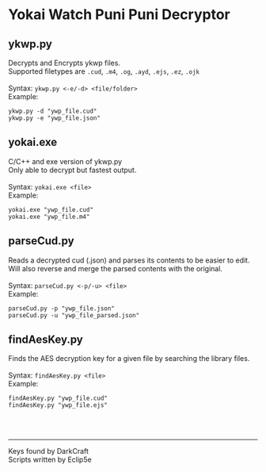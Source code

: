 # Yokai Watch Puni Puni Decryptor

## ykwp.py
Decrypts and Encrypts ykwp files.<br>
Supported filetypes are ```.cud```, ```.m4```, ```.og```, ```.ayd```, ```.ejs```, ```.ez```, ```.ojk```<br>
<br>Syntax: ```ykwp.py <-e/-d> <file/folder>```<br>
Example:
```
ykwp.py -d "ywp_file.cud"
ykwp.py -e "ywp_file.json"
```

## yokai.exe
C/C++ and exe version of ykwp.py<br>
Only able to decrypt but fastest output.<br>
<br>Syntax:
```yokai.exe <file>```<br>
Example:
```
yokai.exe "ywp_file.cud"
yokai.exe "ywp_file.m4"
```

## parseCud.py
Reads a decrypted cud (.json) and parses its contents to be easier to edit.<br>
Will also reverse and merge the parsed contents with the original.<br>
<br>Syntax:
```parseCud.py <-p/-u> <file>```<br>
Example:
```
parseCud.py -p "ywp_file.json"
parseCud.py -u "ywp_file_parsed.json"
```

## findAesKey.py
Finds the AES decryption key for a given file by searching the library files.<br>
<br>Syntax: ```findAesKey.py <file>```<br>
Example:
```
findAesKey.py "ywp_file.cud"
findAesKey.py "ywp_file.ejs"
```

<br><br><hr>
Keys found by DarkCraft<br>
Scripts written by Eclip5e
